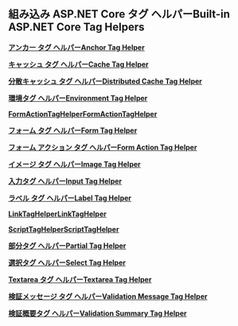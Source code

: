 ## <a name="built-in-aspnet-core-tag-helpers"></a><span data-ttu-id="ea661-101">組み込み ASP.NET Core タグ ヘルパー</span><span class="sxs-lookup"><span data-stu-id="ea661-101">Built-in ASP.NET Core Tag Helpers</span></span>

<span data-ttu-id="ea661-102">**[アンカー タグ ヘルパー](xref:mvc/views/tag-helpers/builtin-th/anchor-tag-helper)**</span><span class="sxs-lookup"><span data-stu-id="ea661-102">**[Anchor Tag Helper](xref:mvc/views/tag-helpers/builtin-th/anchor-tag-helper)**</span></span>

<span data-ttu-id="ea661-103">**[キャッシュ タグ ヘルパー](xref:mvc/views/tag-helpers/builtin-th/cache-tag-helper)**</span><span class="sxs-lookup"><span data-stu-id="ea661-103">**[Cache Tag Helper](xref:mvc/views/tag-helpers/builtin-th/cache-tag-helper)**</span></span>

<span data-ttu-id="ea661-104">**[分散キャッシュ タグ ヘルパー](xref:mvc/views/tag-helpers/builtin-th/distributed-cache-tag-helper)**</span><span class="sxs-lookup"><span data-stu-id="ea661-104">**[Distributed Cache Tag Helper](xref:mvc/views/tag-helpers/builtin-th/distributed-cache-tag-helper)**</span></span>

<span data-ttu-id="ea661-105">**[環境タグ ヘルパー](xref:mvc/views/tag-helpers/builtin-th/environment-tag-helper)**</span><span class="sxs-lookup"><span data-stu-id="ea661-105">**[Environment Tag Helper](xref:mvc/views/tag-helpers/builtin-th/environment-tag-helper)**</span></span>

<span data-ttu-id="ea661-106">**[FormActionTagHelper](xref:mvc/views/working-with-forms#the-form-action-tag-helper)**</span><span class="sxs-lookup"><span data-stu-id="ea661-106">**[FormActionTagHelper](xref:mvc/views/working-with-forms#the-form-action-tag-helper)**</span></span>

<span data-ttu-id="ea661-107">**[フォーム タグ ヘルパー](xref:mvc/views/working-with-forms#the-form-tag-helper)**</span><span class="sxs-lookup"><span data-stu-id="ea661-107">**[Form Tag Helper](xref:mvc/views/working-with-forms#the-form-tag-helper)**</span></span>

<span data-ttu-id="ea661-108">**[フォーム アクション タグ ヘルパー](xref:mvc/views/working-with-forms#the-form-action-tag-helper)**</span><span class="sxs-lookup"><span data-stu-id="ea661-108">**[Form Action Tag Helper](xref:mvc/views/working-with-forms#the-form-action-tag-helper)**</span></span>

<span data-ttu-id="ea661-109">**[イメージ タグ ヘルパー](xref:mvc/views/tag-helpers/builtin-th/image-tag-helper)**</span><span class="sxs-lookup"><span data-stu-id="ea661-109">**[Image Tag Helper](xref:mvc/views/tag-helpers/builtin-th/image-tag-helper)**</span></span>

<span data-ttu-id="ea661-110">**[入力タグ ヘルパー](xref:mvc/views/working-with-forms#the-input-tag-helper)**</span><span class="sxs-lookup"><span data-stu-id="ea661-110">**[Input Tag Helper](xref:mvc/views/working-with-forms#the-input-tag-helper)**</span></span>

<span data-ttu-id="ea661-111">**[ラベル タグ ヘルパー](xref:mvc/views/working-with-forms#the-label-tag-helper)**</span><span class="sxs-lookup"><span data-stu-id="ea661-111">**[Label Tag Helper](xref:mvc/views/working-with-forms#the-label-tag-helper)**</span></span>

<span data-ttu-id="ea661-112">**[LinkTagHelper](xref:mvc/views/tag-helpers/builtin-th/link-tag-helper)**</span><span class="sxs-lookup"><span data-stu-id="ea661-112">**[LinkTagHelper](xref:mvc/views/tag-helpers/builtin-th/link-tag-helper)**</span></span>

[comment]: **[OptionTagHelper](xref:mvc/views/tag-helpers/builtin-th/option-tag-helper)**

<span data-ttu-id="ea661-113">**[ScriptTagHelper](xref:mvc/views/tag-helpers/builtin-th/script-tag-helper)**</span><span class="sxs-lookup"><span data-stu-id="ea661-113">**[ScriptTagHelper](xref:mvc/views/tag-helpers/builtin-th/script-tag-helper)**</span></span>

<span data-ttu-id="ea661-114">**[部分タグ ヘルパー](xref:mvc/views/tag-helpers/builtin-th/partial-tag-helper)**</span><span class="sxs-lookup"><span data-stu-id="ea661-114">**[Partial Tag Helper](xref:mvc/views/tag-helpers/builtin-th/partial-tag-helper)**</span></span>

<span data-ttu-id="ea661-115">**[選択タグ ヘルパー](xref:mvc/views/working-with-forms#the-select-tag-helper)**</span><span class="sxs-lookup"><span data-stu-id="ea661-115">**[Select Tag Helper](xref:mvc/views/working-with-forms#the-select-tag-helper)**</span></span>

<span data-ttu-id="ea661-116">**[Textarea タグ ヘルパー](xref:mvc/views/working-with-forms#the-textarea-tag-helper)**</span><span class="sxs-lookup"><span data-stu-id="ea661-116">**[Textarea Tag Helper](xref:mvc/views/working-with-forms#the-textarea-tag-helper)**</span></span>

<span data-ttu-id="ea661-117">**[検証メッセージ タグ ヘルパー](xref:mvc/views/working-with-forms#the-validation-message-tag-helper)**</span><span class="sxs-lookup"><span data-stu-id="ea661-117">**[Validation Message Tag Helper](xref:mvc/views/working-with-forms#the-validation-message-tag-helper)**</span></span>

<span data-ttu-id="ea661-118">**[検証概要タグ ヘルパー](xref:mvc/views/working-with-forms#the-validation-summary-tag-helper)**</span><span class="sxs-lookup"><span data-stu-id="ea661-118">**[Validation Summary Tag Helper](xref:mvc/views/working-with-forms#the-validation-summary-tag-helper)**</span></span>